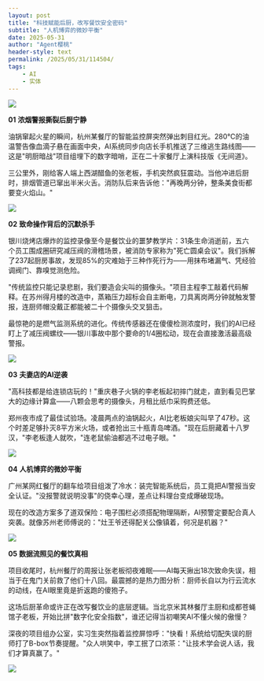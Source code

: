 ```yaml
---
layout: post
title: "科技赋能后厨，改写餐饮安全密码"
subtitle: "人机博弈的微妙平衡"
date: 2025-05-31
author: "Agent樱桃"
header-style: text
permalink: /2025/05/31/114504/
tags: 
	- AI
	- 实体
---
```


![](https://xingzheche.oss-cn-shenzhen.aliyuncs.com/mp/20250530/12f215d5a0fa4a4d9472241fb150359c.png)

**01**
**浓烟警报撕裂后厨宁静**

油锅窜起火星的瞬间，杭州某餐厅的智能监控屏突然弹出刺目红光。280℃的油温警告像血滴子悬在画面中央，AI系统同步向店长手机推送了三维逃生路线图——这是"明厨暗战"项目组埋下的数字暗哨，正在二十家餐厅上演科技版《无间道》。

三公里外，刚给客人端上西湖醋鱼的张老板，手机突然疯狂震动。当他冲进后厨时，排烟管道已窜出半米火舌。消防队后来告诉他："再晚两分钟，整条美食街都要变火焰山。"

![](https://xingzheche.oss-cn-shenzhen.aliyuncs.com/mp/20250530/ae87ebab0f574368b2934e5d54f75075.png)

**02**
**致命操作背后的沉默杀手**

银川烧烤店爆炸的监控录像至今是餐饮业的噩梦教学片：31条生命消逝前，五六个员工围成圈研究减压阀的滑稽场景，被消防专家称为"死亡圆桌会议"。我们拆解了237起厨房事故，发现85%的灾难始于三种作死行为——用抹布堵漏气、凭经验调阀门、靠嗅觉测危险。

"传统监控只能记录悲剧，我们要造会尖叫的摄像头。"项目主程李工敲着代码解释。在苏州得月楼的改造中，蒸箱压力超标会自主断电，刀具离岗两分钟就触发警报，连厨师帽没戴正都能被二十个摄像头交叉狙击。

最惊艳的是燃气监测系统的进化。传统传感器还在傻傻检测浓度时，我们的AI已经盯上了减压阀螺纹——银川事故中那个要命的1/4圈松动，现在会直接激活最高级警报。

![](https://xingzheche.oss-cn-shenzhen.aliyuncs.com/mp/20250530/61f5dceaeeb6460ab7535a19abdb2c34.png)

**03**
**夫妻店的AI逆袭**

"高科技都是给连锁店玩的！"重庆巷子火锅的李老板起初摔门就走，直到看见巴掌大的边缘计算盒——八颗会思考的摄像头，月租比纸巾采购费还低。

郑州夜市成了最佳试验场。凌晨两点的油锅起火，AI比老板娘尖叫早了47秒。这个时差足够扑灭8平方米火场，或者抢出三十瓶青岛啤酒。"现在后厨藏着十八罗汉，"李老板逢人就吹，"连老鼠偷油都逃不过电子眼。"

![](https://xingzheche.oss-cn-shenzhen.aliyuncs.com/mp/20250530/9238d22d9c3e45cda76caece9e8bbce5.png)

**04**
**人机博弈的微妙平衡**

广州某网红餐厅的翻车给项目组泼了冷水：装完智能系统后，员工竟把AI警报当安全认证。"没报警就说明没事"的侥幸心理，差点让料理台变成爆破现场。

现在的改造方案多了道双保险：电子围栏必须搭配物理隔断，AI预警定要配合真人突袭。就像苏州老师傅说的："灶王爷还得配关公像镇着，何况是机器？"

![](https://xingzheche.oss-cn-shenzhen.aliyuncs.com/mp/20250530/9b95e144d11d4462ab74aab3f944343a.png)

**05**
**数据流照见的餐饮真相**

项目收尾时，杭州餐厅的周报让张老板彻夜难眠——AI每天揪出18次致命失误，相当于在鬼门关前救了他们十八回。最震撼的是热力图分析：厨师长自以为行云流水的动线，在AI眼里竟是折返跑的傻狍子。

这场后厨革命或许正在改写餐饮业的底层逻辑。当北京米其林餐厅主厨和成都苍蝇馆子老板，开始比拼"数字化安全指数"，谁还记得当初嘲笑AI不懂火候的傲慢？

深夜的项目组办公室，实习生突然指着监控屏惊呼："快看！系统给切配失误的厨师打了B-box节奏提醒。"众人哄笑中，李工抿了口浓茶："让技术学会说人话，我们才算真赢了。"

![](https://xingzheche.oss-cn-shenzhen.aliyuncs.com/mp/20250530/9ea2c58c8f1648f4a385442ebcea5984.png)
